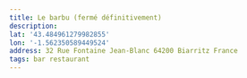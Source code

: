 ```yaml
---
title: Le barbu (fermé définitivement)
description:
lat: '43.484961279982855'
lon: '-1.562350589449524'
address: 32 Rue Fontaine Jean-Blanc 64200 Biarritz France
tags: bar restaurant
---
```

